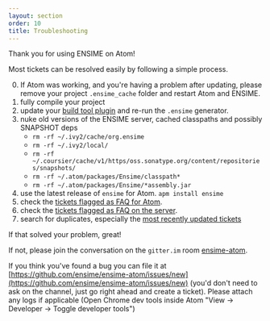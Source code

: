 ```yaml
---
layout: section
order: 10
title: Troubleshooting
---
```


Thank you for using ENSIME on Atom!

Most tickets can be resolved easily by following a simple process.

0. If Atom was working, and you're having a problem after updating, please remove your project `.ensime_cache` folder and restart Atom and ENSIME.
0. fully compile your project
1. update your [build tool plugin](/build_tools) and re-run the `.ensime` generator.
2. nuke old versions of the ENSIME server, cached classpaths and possibly SNAPSHOT deps
   - `rm -rf ~/.ivy2/cache/org.ensime`
   - `rm -rf ~/.ivy2/local/`
   - `rm -rf ~/.coursier/cache/v1/https/oss.sonatype.org/content/repositories/snapshots/`
   - `rm -rf ~/.atom/packages/Ensime/classpath*`
   - `rm -rf ~/.atom/packages/Ensime/*assembly.jar`
2. use the latest release of `ensime` for Atom. `apm install ensime`
3. check the [tickets flagged as FAQ for Atom](https://github.com/ensime/ensime-atom/issues?labels=FAQ).
4. check the [tickets flagged as FAQ on the server](https://github.com/ensime/ensime-server/issues?labels=FAQ).
5. search for duplicates, especially the [most recently updated tickets](http://github.com/ensime/ensime-atom/issues?direction=desc&sort=updated)

If that solved your problem, great!

If not, please join the conversation on the `gitter.im` room [ensime-atom](https://gitter.im/ensime/ensime-atom). 

If you think you've found a bug you can file it at [https://github.com/ensime/ensime-atom/issues/new](https://github.com/ensime/ensime-atom/issues/new) (you'd don't need to ask on the channel, just go right ahead and create a ticket). Please attach any logs if applicable (Open Chrome dev tools inside Atom "View -> Developer -> Toggle developer tools")
